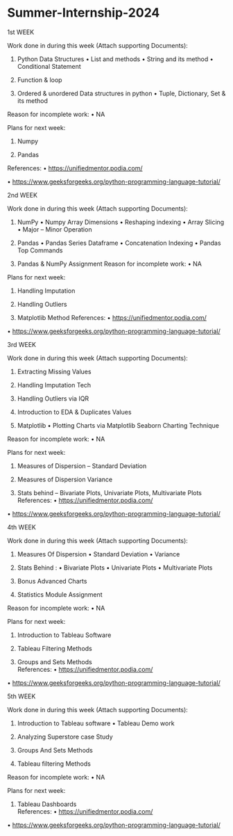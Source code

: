 # Summer-Internship-2024
1st WEEK

Work done in during this week (Attach supporting Documents):
1.	Python Data Structures 
•	List and methods
•	String and its method 
•	Conditional Statement 

2.	Function & loop

3.	Ordered & unordered Data structures in python
•	Tuple, Dictionary, Set & its method 

Reason for incomplete work:
•	NA

Plans for next week:
1.	Numpy

2.	Pandas 

References:
•	https://unifiedmentor.podia.com/

•	https://www.geeksforgeeks.org/python-programming-language-tutorial/


2nd WEEK

Work done in during this week (Attach supporting Documents):
1.	NumPy 
•	Numpy Array Dimensions
•	Reshaping indexing 
•	Array Slicing 
•	Major – Minor Operation 

2.	Pandas
•	Pandas Series Dataframe
•	Concatenation Indexing
•	Pandas Top Commands

3.	Pandas & NumPy Assignment 
Reason for incomplete work:
•	NA

Plans for next week:
1.	Handling Imputation

2.	Handling Outliers  

3.	Matplotlib Method 
References:
•	https://unifiedmentor.podia.com/

•	https://www.geeksforgeeks.org/python-programming-language-tutorial/


3rd WEEK

Work done in during this week (Attach supporting Documents):
1.	Extracting Missing Values 

2.	Handling Imputation Tech

3.	Handling Outliers via IQR

4.	Introduction to EDA & Duplicates Values

5.	Matplotlib 
•	Plotting Charts via Matplotlib 
Seaborn Charting Technique 
 
Reason for incomplete work:
•	NA

Plans for next week:
1.	Measures of Dispersion – Standard Deviation 

2.	Measures of Dispersion Variance   

3.	Stats behind – Bivariate Plots, Univariate Plots, Multivariate Plots 
References:
•	https://unifiedmentor.podia.com/

•	https://www.geeksforgeeks.org/python-programming-language-tutorial/


4th WEEK 

Work done in during this week (Attach supporting Documents):
1.	Measures Of Dispersion
•	Standard Deviation 
•	Variance  

2.	Stats Behind : 
•	Bivariate Plots 
•	Univariate Plots 
•	Multivariate Plots 

3.	Bonus Advanced Charts 

4.	Statistics Module Assignment 

Reason for incomplete work:
•	NA

Plans for next week:
1.	Introduction to Tableau Software

2.	Tableau Filtering Methods   

3.	Groups and Sets Methods  
References:
•	https://unifiedmentor.podia.com/

•	https://www.geeksforgeeks.org/python-programming-language-tutorial/


5th WEEK

Work done in during this week (Attach supporting Documents):
1.	Introduction to Tableau software
•	Tableau Demo work

2.	Analyzing Superstore case Study  

3.	Groups And Sets Methods  

4.	Tableau filtering Methods 

Reason for incomplete work:
•	NA

Plans for next week:
1.	Tableau Dashboards   
References:
•	https://unifiedmentor.podia.com/

•	https://www.geeksforgeeks.org/python-programming-language-tutorial/

